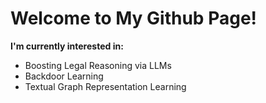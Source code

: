# Welcome to My Github Page!
**I'm currently interested in:**  
- Boosting Legal Reasoning via LLMs
- Backdoor Learning
- Textual Graph Representation Learning
